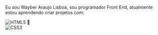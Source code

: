 Eu sou Wayber Araujo Lisboa, sou programador Front End, atualmente estou aprendendo criar projetos com:

![HTML5](https://img.shields.io/badge/html5-%23E34F26.svg?style=for-the-badge&logo=html5&logoColor=white)  :walking:  
![CSS3](https://img.shields.io/badge/css3-%231572B6.svg?style=for-the-badge&logo=css3&logoColor=white)
<br>






